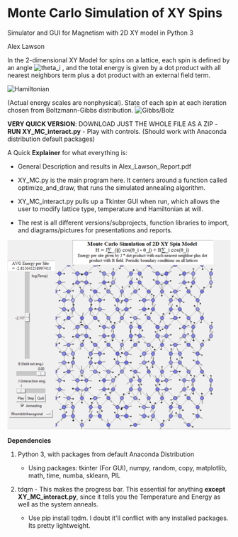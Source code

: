 # Monte Carlo Simulation of XY Spins
Simulator and GUI for Magnetism with 2D XY model in Python 3

Alex Lawson 

In the 2-dimensional XY Model for spins on a lattice, each spin is defined by an angle <img src="https://latex.codecogs.com/svg.latex?\Large&space;\theta_i" title="theta_i" /> , and the total energy is given by a dot product with all nearest neighbors term  plus a dot product with an external field term. 

<img src="https://latex.codecogs.com/svg.latex?\Large&space;H=\sum_{<ij>}Jcos(\theta_i-\theta_j)+\sum_{i}Bcos(\theta_i)" title="Hamiltonian" /> 

(Actual energy scales are nonphysical). State of each spin at each iteration chosen from Boltzmann-Gibbs distribution.
<img src="https://latex.codecogs.com/svg.latex?\Large&space;Prob(E_i)=\frac{1}{Z}e^{\frac{-E_i}{k_BT}},Z=\sum_{i}e^{\frac{-E_i}{k_BT}}" title="Gibbs/Bolz" />

__VERY QUICK VERSION__: DOWNLOAD JUST THE WHOLE FILE AS A ZIP - __RUN XY_MC_interact.py__ - Play with controls. 
(Should work with Anaconda distribution default packages)


A Quick __Explainer__ for what everything is:

  - General Description and results in Alex_Lawson_Report.pdf

  - XY_MC.py is the main program here. It centers around a function called optimize_and_draw, that runs the simulated annealing algorithm.

  - XY_MC_interact.py pulls up a Tkinter GUI when run, which allows the user to modify lattice type, temperature and Hamiltonian at will. 
  
  - The rest is all different versions/subprojects, function libraries to import, and diagrams/pictures for presentations and reports.

![Alt text](Notable_XY_Sim_Images/XY_MC_interact_screenshot.PNG?raw=true "Screenshot for XY_MC_interact.py")

__Dependencies__
1) Python 3, with packages from default Anaconda Distribution
    - Using packages: tkinter (For GUI), numpy, random, copy, matplotlib, math, time, numba, sklearn, PIL

2) tdqm - This makes the progress bar. This essential for anything **except XY_MC_interact.py**, since it tells you the Temperature and Energy as well as the system anneals. 
    - Use pip install tqdm. I doubt it'll conflict with any installed packages. Its pretty lightweight. 
